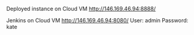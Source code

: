 Deployed instance on Cloud VM
http://146.169.46.94:8888/

Jenkins on Cloud VM
http://146.169.46.94:8080/
User: admin
Password: kate
